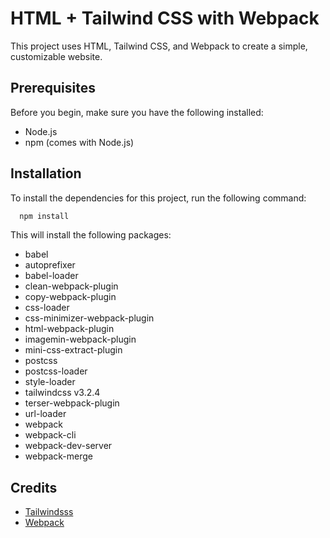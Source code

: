 
# HTML + Tailwind CSS with Webpack

This project uses HTML, Tailwind CSS, and Webpack to create a simple, customizable website.




## Prerequisites
Before you begin, make sure you have the following installed:

- Node.js
- npm (comes with Node.js)



## Installation

To install the dependencies for this project, run the following command:

```bash
  npm install
```

This will install the following packages:

- babel
- autoprefixer
- babel-loader
- clean-webpack-plugin
- copy-webpack-plugin
- css-loader
- css-minimizer-webpack-plugin
- html-webpack-plugin
- imagemin-webpack-plugin
- mini-css-extract-plugin
- postcss
- postcss-loader
- style-loader
- tailwindcss v3.2.4
- terser-webpack-plugin
- url-loader
- webpack
- webpack-cli
- webpack-dev-server
- webpack-merge


## Credits

 - [Tailwindsss](https://tailwindcss.com/)
 - [Webpack](https://webpack.js.org/)
 
